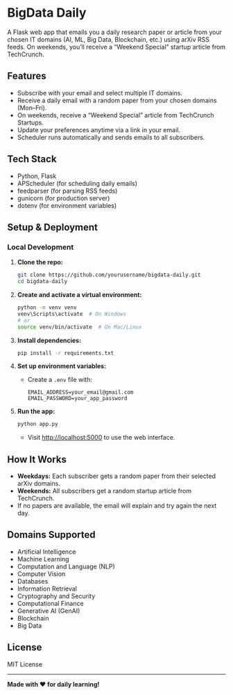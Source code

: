 # BigData Daily

A Flask web app that emails you a daily research paper or article from your chosen IT domains (AI, ML, Big Data, Blockchain, etc.) using arXiv RSS feeds. On weekends, you’ll receive a “Weekend Special” startup article from TechCrunch.

## Features

- Subscribe with your email and select multiple IT domains.
- Receive a daily email with a random paper from your chosen domains (Mon–Fri).
- On weekends, receive a “Weekend Special” article from TechCrunch Startups.
- Update your preferences anytime via a link in your email.
- Scheduler runs automatically and sends emails to all subscribers.

## Tech Stack

- Python, Flask
- APScheduler (for scheduling daily emails)
- feedparser (for parsing RSS feeds)
- gunicorn (for production server)
- dotenv (for environment variables)

## Setup & Deployment

### Local Development

1. **Clone the repo:**
    ```sh
    git clone https://github.com/yourusername/bigdata-daily.git
    cd bigdata-daily
    ```

2. **Create and activate a virtual environment:**
    ```sh
    python -m venv venv
    venv\Scripts\activate  # On Windows
    # or
    source venv/bin/activate  # On Mac/Linux
    ```

3. **Install dependencies:**
    ```sh
    pip install -r requirements.txt
    ```

4. **Set up environment variables:**
    - Create a `.env` file with:
      ```
      EMAIL_ADDRESS=your_email@gmail.com
      EMAIL_PASSWORD=your_app_password
      ```

5. **Run the app:**
    ```sh
    python app.py
    ```
    - Visit [http://localhost:5000](http://localhost:5000) to use the web interface.

## How It Works

- **Weekdays:** Each subscriber gets a random paper from their selected arXiv domains.
- **Weekends:** All subscribers get a random startup article from TechCrunch.
- If no papers are available, the email will explain and try again the next day.

## Domains Supported

- Artificial Intelligence
- Machine Learning
- Computation and Language (NLP)
- Computer Vision
- Databases
- Information Retrieval
- Cryptography and Security
- Computational Finance
- Generative AI (GenAI)
- Blockchain
- Big Data

## License

MIT License

---

**Made with ❤️ for daily learning!**
